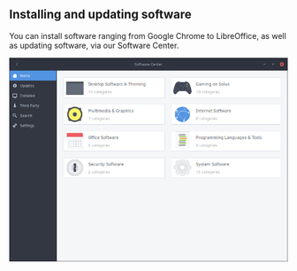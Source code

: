 ## Installing and updating software

You can install software ranging from Google Chrome to LibreOffice, as well as updating software, via our Software Center.

![Software Center](images/solus-sc.jpg)